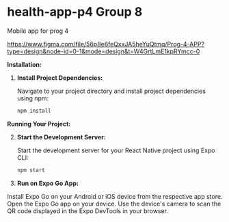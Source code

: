 # health-app-p4 Group 8

Mobile app for prog 4

https://www.figma.com/file/56p8e6feQxxJA5heYuQtmq/Prog-4-APP?type=design&node-id=0-1&mode=design&t=W4GrtLmE1kpRYmcc-0  


**Installation:**

1. **Install Project Dependencies:**

   Navigate to your project directory and install project dependencies using npm:

   ```bash
   npm install
   
**Running Your Project:**

2. **Start the Development Server:**

   Start the development server for your React Native project using Expo CLI:

   ```bash
   npm start

3. **Run on Expo Go App:**

Install Expo Go on your Android or iOS device from the respective app store.
Open the Expo Go app on your device.
Use the device's camera to scan the QR code displayed in the Expo DevTools in your browser.
